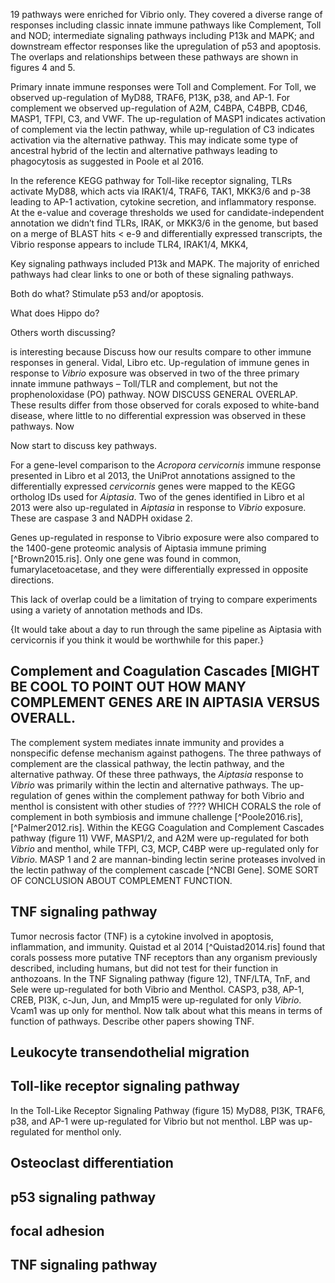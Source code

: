 19 pathways were enriched for Vibrio only. They covered a diverse range
of responses including classic innate immune pathways like Complement,
Toll and NOD; intermediate signaling pathways including P13k and MAPK;
and downstream effector responses like the upregulation of p53 and
apoptosis. The overlaps and relationships between these pathways are
shown in figures 4 and 5.

Primary innate immune responses were Toll and Complement. For Toll, we
observed up-regulation of MyD88, TRAF6, P13K, p38, and AP-1. For
complement we observed up-regulation of A2M, C4BPA, C4BPB, CD46, MASP1,
TFPI, C3, and VWF. The up-regulation of MASP1 indicates activation of
complement via the lectin pathway, while up-regulation of C3 indicates
activation via the alternative pathway. This may indicate some type of
ancestral hybrid of the lectin and alternative pathways leading to
phagocytosis as suggested in Poole et al 2016.

In the reference KEGG pathway for Toll-like receptor signaling, TLRs
activate MyD88, which acts via IRAK1/4, TRAF6, TAK1, MKK3/6 and p-38
leading to AP-1 activation, cytokine secretion, and inflammatory
response. At the e-value and coverage thresholds we used for
candidate-independent annotation we didn’t find TLRs, IRAK, or MKK3/6 in
the genome, but based on a merge of BLAST hits \< e-9 and differentially
expressed transcripts, the Vibrio response appears to include TLR4,
IRAK1/4, MKK4,

Key signaling pathways included P13k and MAPK. The majority of enriched
pathways had clear links to one or both of these signaling pathways.

Both do what? Stimulate p53 and/or apoptosis.

What does Hippo do?

Others worth discussing?

is interesting because Discuss how our results compare to other immune
responses in general. Vidal, Libro etc. Up-regulation of immune genes in
response to *Vibrio* exposure was observed in two of the three primary
innate immune pathways – Toll/TLR and complement, but not the
prophenoloxidase (PO) pathway. NOW DISCUSS GENERAL OVERLAP. These
results differ from those observed for corals exposed to white-band
disease, where little to no differential expression was observed in
these pathways. Now

Now start to discuss key pathways.

For a gene-level comparison to the *Acropora cervicornis* immune
response presented in Libro et al 2013, the UniProt annotations assigned
to the differentially expressed *cervicornis* genes were mapped to the
KEGG ortholog IDs used for *Aiptasia*. Two of the genes identified in
Libro et al 2013 were also up-regulated in *Aiptasia* in response to
*Vibrio* exposure. These are caspase 3 and NADPH oxidase 2.

Genes up-regulated in response to Vibrio exposure were also compared to
the 1400-gene proteomic analysis of Aiptasia immune priming
\[^Brown2015.ris\]. Only one gene was found in common,
fumarylacetoacetase, and they were differentially expressed in opposite
directions.

This lack of overlap could be a limitation of trying to compare
experiments using a variety of annotation methods and IDs.

{It would take about a day to run through the same pipeline as Aiptasia
with cervicornis if you think it would be worthwhile for this
paper.}

## Complement and Coagulation Cascades \[MIGHT BE COOL TO POINT OUT HOW MANY COMPLEMENT GENES ARE IN AIPTASIA VERSUS OVERALL. 

The complement system mediates innate immunity and provides a
nonspecific defense mechanism against pathogens. The three pathways of
complement are the classical pathway, the lectin pathway, and the
alternative pathway. Of these three pathways, the *Aiptasia* response to
*Vibrio* was primarily within the lectin and alternative pathways. The
up-regulation of genes within the complement pathway for both Vibrio and
menthol is consistent with other studies of ???? WHICH CORALS the role
of complement in both symbiosis and immune challenge \[^Poole2016.ris\],
\[^Palmer2012.ris\]. Within the KEGG Coagulation and Complement Cascades
pathway (figure 11) VWF, MASP1/2, and A2M were up-regulated for both
*Vibrio* and menthol, while TFPI, C3, MCP, C4BP were up-regulated only
for *Vibrio*. MASP 1 and 2 are mannan-binding lectin serine proteases
involved in the lectin pathway of the complement cascade \[^NCBI Gene\].
SOME SORT OF CONCLUSION ABOUT COMPLEMENT FUNCTION.

## TNF signaling pathway

Tumor necrosis factor (TNF) is a cytokine involved in apoptosis,
inflammation, and immunity. Quistad et al 2014 \[^Quistad2014.ris\]
found that corals possess more putative TNF receptors than any organism
previously described, including humans, but did not test for their
function in anthozoans. In the TNF Signaling pathway (figure 12),
TNF/LTA, TnF, and Sele were up-regulated for both Vibrio and Menthol.
CASP3, p38, AP-1, CREB, PI3K, c-Jun, Jun, and Mmp15 were up-regulated
for only *Vibrio*. Vcam1 was up only for menthol. Now talk about what
this means in terms of function of pathways. Describe other papers
showing TNF.

## Leukocyte transendothelial migration

## Toll-like receptor signaling pathway

In the Toll-Like Receptor Signaling Pathway (figure 15) MyD88, PI3K,
TRAF6, p38, and AP-1 were up-regulated for Vibrio but not menthol. LBP
was up-regulated for menthol only.

## Osteoclast differentiation

## p53 signaling pathway

## focal adhesion

## TNF signaling pathway
